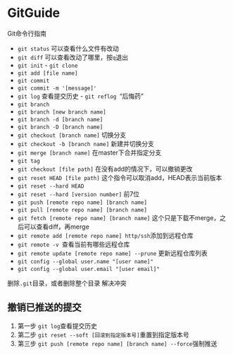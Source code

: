 # GitGuide
Git命令行指南

- `git status` 可以查看什么文件有改动
- `git diff` 可以查看改动了哪里，按`q`退出
- `git init`
- `git clone`
- `git add [file name]`
- `git commit`
- `git commit -m '[message]'`
- `git log` 查看提交历史
- `git reflog `“后悔药”
- `git branch`
- `git branch [new branch name]`
- `git branch -d [branch name]`
- `git branch -D [branch name]`
- `git checkout [branch name]` 切换分支
- `git checkout -b [branch name]` 新建并切换分支
- `git merge [branch name]` 在master下合并指定分支
- `git tag`
- `git checkout [file path]` 在没有add的情况下，可以撤销更改
- `git reset HEAD [file path]` 这个指令可以取消add，HEAD表示当前版本
- `git reset --hard HEAD`
- `git reset --hard [version number]` 前7位
- `git push [remote repo name] [branch name]`
- `git pull [remote repo name] [branch name]`
- `git fetch [remote repo name] [branch name]` 这个只是下载不merge，之后可以查看diff，再merge
- `git remote add [remote repo name] http/ssh`添加到远程仓库
- `git remote -v `查看当前有哪些远程仓库
- `git remote update [remote repo name] --prune` 更新远程仓库列表
- `git config --global user.name "[user name]"`
- `git config --global user.email "[user email]"`

删除`.git`目录，或者删除整个目录
解决冲突

## 撤销已推送的提交

1. 第一步
`git log`查看提交历史
2. 第二步
`git reset --soft [回滚到指定版本号]`重置到指定版本号
3. 第三步
`git push [remote repo name] [branch name] --force`强制推送